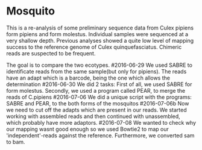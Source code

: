# Mosquito

This is a re-analysis of some preliminary sequence data from Culex pipiens
form pipiens and form molestus. Individual samples were sequenced at a very
shallow depth. Previous analyses showed a quite low level of mapping success
to the reference genome of Culex quinquefasciatus. Chimeric reads are suspected
to be frequent.

The goal is to compare the two ecotypes.
#2016-06-29
We used SABRE to identificate reads from the same sample(but only for pipiens).
The reads have an adapt which is a barcode, being the one which allows the determination
#2016-06-30
We did 2 tasks: First of all, we used SABRE for form molestus. Secondly, we used a program called PEAR, to merge the reads of C.pipiens
#2016-07-06
We did a unique script with the programs: SABRE and PEAR, to the both forms of the mosquitos 
#2016-07-06b
Now we need to cut off the adapts which are present in our reads. We started working with assembled reads and then continued with unassembled, which probably have more adaptors.
#2016-07-08
We wanted to check why our mapping wasnt good enough so we used Bowtie2 to map our 'independent'-reads against the reference. Furthermore, we converted sam to bam.
